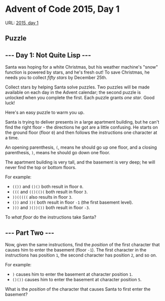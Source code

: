 # Advent of Code 2015, Day 1

URL: [2015, day 1](https://adventofcode.com/2015/day/1)

## Puzzle

--- Day 1: Not Quite Lisp ---
-----------------------------

Santa was hoping for a white Christmas, but his weather machine's "snow" function is powered by stars, and he's fresh out! To save Christmas, he needs you to collect *fifty stars* by December 25th.


Collect stars by helping Santa solve puzzles. Two puzzles will be made available on each day in the Advent calendar; the second puzzle is unlocked when you complete the first. Each puzzle grants *one star*. Good luck!


Here's an easy puzzle to warm you up.


Santa is trying to deliver presents in a large apartment building, but he can't find the right floor - the directions he got are a little confusing. He starts on the ground floor (floor `0`) and then follows the instructions one character at a time.


An opening parenthesis, `(`, means he should go up one floor, and a closing parenthesis, `)`, means he should go down one floor.


The apartment building is very tall, and the basement is very deep; he will never find the top or bottom floors.


For example:


* `(())` and `()()` both result in floor `0`.
* `(((` and `(()(()(` both result in floor `3`.
* `))(((((` also results in floor `3`.
* `())` and `))(` both result in floor `-1` (the first basement level).
* `)))` and `)())())` both result in floor `-3`.


To *what floor* do the instructions take Santa?



--- Part Two ---
----------------

Now, given the same instructions, find the *position* of the first character that causes him to enter the basement (floor `-1`). The first character in the instructions has position `1`, the second character has position `2`, and so on.


For example:


* `)` causes him to enter the basement at character position `1`.
* `()())` causes him to enter the basement at character position `5`.


What is the *position* of the character that causes Santa to first enter the basement?


